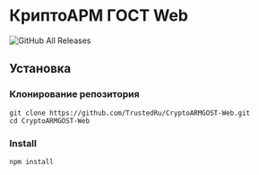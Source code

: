 # КриптоАРМ ГОСТ Web
![GitHub All Releases](https://img.shields.io/github/downloads/TrustedRu/CryptoARMGOST-Web/total)

## Установка

### Клонирование репозитория

```
git clone https://github.com/TrustedRu/CryptoARMGOST-Web.git
cd CryptoARMGOST-Web
```

### Install 

```                          
npm install
```
